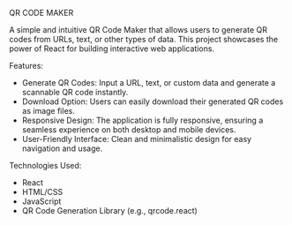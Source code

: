 QR CODE MAKER

A simple and intuitive QR Code Maker that allows users to generate QR codes from URLs, text, or other types of data. This project showcases the power of React for building interactive web applications.

Features:
- Generate QR Codes: Input a URL, text, or custom data and generate a scannable QR code instantly.
- Download Option: Users can easily download their generated QR codes as image files.
- Responsive Design: The application is fully responsive, ensuring a seamless experience on both desktop and mobile devices.
- User-Friendly Interface: Clean and minimalistic design for easy navigation and usage.

Technologies Used:
- React
- HTML/CSS
- JavaScript
- QR Code Generation Library (e.g., qrcode.react)
